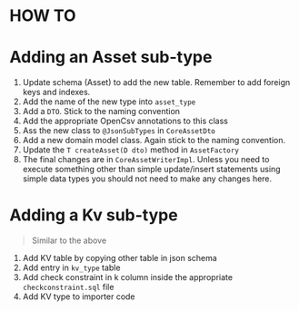 HOW TO
======

# Adding an Asset sub-type

 1. Update schema (Asset) to add the new table. Remember to add foreign keys and indexes.
 2. Add the name of the new type into `asset_type`
 3. Add a `DTO`. Stick to the naming convention
 4. Add the appropriate OpenCsv annotations to this class
 5. Ass the new class to `@JsonSubTypes` in `CoreAssetDto`
 6. Add a new domain model class. Again stick to the naming convention.
 7. Update the `T createAsset(D dto)` method in `AssetFactory`
 8. The final changes are in `CoreAssetWriterImpl`. Unless you need to execute something other 
 than simple update/insert statements using simple data types you should not need to make any 
 changes here.

# Adding a Kv sub-type

> Similar to the above

1. Add KV table by copying other table in json schema
2. Add entry in `kv_type` table
3. Add check constraint in k column inside the appropriate `checkconstraint.sql` file
4. Add KV type to importer code




